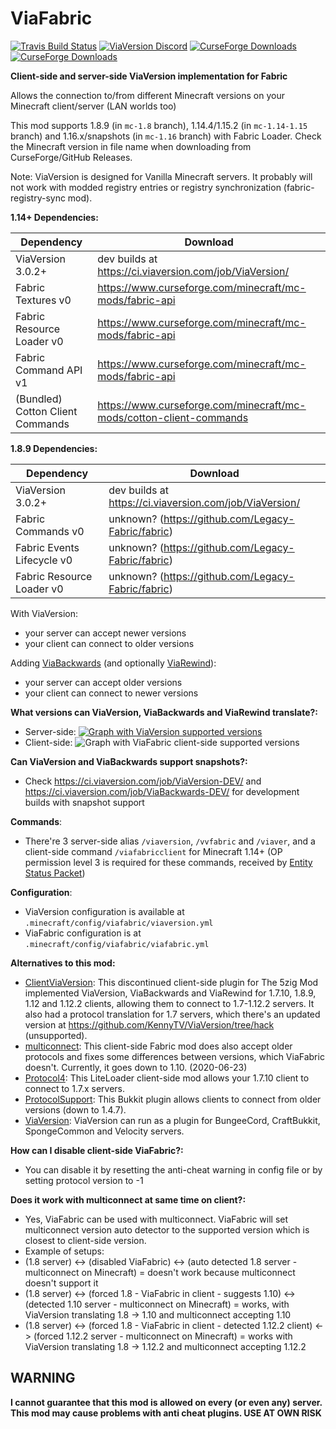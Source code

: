 # ViaFabric
[![Travis Build Status](https://travis-ci.com/ViaVersion/ViaFabric.svg?branch=master)](https://travis-ci.com/ViaVersion/ViaFabric)
[![ViaVersion Discord](https://img.shields.io/badge/chat-on%20discord-blue.svg)](https://viaversion.com/discord)
[![CurseForge Downloads](http://cf.way2muchnoise.eu/full_391298_downloads.svg)](https://viaversion.com/fabric)
[![CurseForge Downloads](http://cf.way2muchnoise.eu/versions/391298.svg)](https://viaversion.com/fabric)
<!-- ^ GitHub seems to not support Let's Encrypt certificates -->


**Client-side and server-side ViaVersion implementation for Fabric**

Allows the connection to/from different Minecraft versions on your Minecraft client/server (LAN worlds too)

This mod supports 1.8.9 (in `mc-1.8` branch), 1.14.4/1.15.2 (in `mc-1.14-1.15` branch) and 1.16.x/snapshots (in `mc-1.16` branch) with Fabric Loader. Check the Minecraft version in file name when downloading from CurseForge/GitHub Releases.

Note: ViaVersion is designed for Vanilla Minecraft servers. It probably will not work with modded registry entries or registry synchronization (fabric-registry-sync mod).


**1.14+ Dependencies:**

| Dependency                        | Download                                                            |
| --------------------------------- | ------------------------------------------------------------------- |
| ViaVersion 3.0.2+                 | dev builds at https://ci.viaversion.com/job/ViaVersion/             |
| Fabric Textures v0                | https://www.curseforge.com/minecraft/mc-mods/fabric-api             |
| Fabric Resource Loader v0         | https://www.curseforge.com/minecraft/mc-mods/fabric-api             |
| Fabric Command API v1             | https://www.curseforge.com/minecraft/mc-mods/fabric-api             |
| (Bundled) Cotton Client Commands  | https://www.curseforge.com/minecraft/mc-mods/cotton-client-commands |


**1.8.9 Dependencies:**

| Dependency                 | Download                                                |
| -------------------------- | ------------------------------------------------------- |
| ViaVersion 3.0.2+          | dev builds at https://ci.viaversion.com/job/ViaVersion/ |
| Fabric Commands v0         | unknown? (https://github.com/Legacy-Fabric/fabric)      |
| Fabric Events Lifecycle v0 | unknown? (https://github.com/Legacy-Fabric/fabric)      |
| Fabric Resource Loader v0  | unknown? (https://github.com/Legacy-Fabric/fabric)      |


With ViaVersion:
- your server can accept newer versions
- your client can connect to older versions


Adding [ViaBackwards](https://viaversion.com/backwards) (and optionally [ViaRewind](https://viaversion.com/rewind)):
- your server can accept older versions
- your client can connect to newer versions


**What versions can ViaVersion, ViaBackwards and ViaRewind translate?:**
- Server-side:
[![Graph with ViaVersion supported versions](https://i.imgur.com/0u20Y2u.png)](https://viaversion.com)
- Client-side:
![Graph with ViaFabric client-side supported versions](https://cdn.discordapp.com/attachments/523251999899385875/736978053925961734/unknown.png)


**Can ViaVersion and ViaBackwards support snapshots?:**
- Check https://ci.viaversion.com/job/ViaVersion-DEV/ and https://ci.viaversion.com/job/ViaBackwards-DEV/ for development builds with snapshot support


**Commands**:
- There're 3 server-side alias ``/viaversion``, ``/vvfabric`` and ``/viaver``, and a client-side command ``/viafabricclient`` for Minecraft 1.14+ (OP permission level 3 is required for these commands, received by [Entity Status Packet](https://wiki.vg/Entity_statuses#Player))


**Configuration**:
- ViaVersion configuration is available at ``.minecraft/config/viafabric/viaversion.yml``
- ViaFabric configuration is at ``.minecraft/config/viafabric/viafabric.yml``


**Alternatives to this mod:**
- [ClientViaVersion](https://github.com/Gerrygames/ClientViaVersion): This discontinued client-side plugin for The 5zig Mod implemented ViaVersion, ViaBackwards and ViaRewind for 1.7.10, 1.8.9, 1.12 and 1.12.2 clients, allowing them to connect to 1.7-1.12.2 servers. It also had a protocol translation for 1.7 servers, which there's an updated version at https://github.com/KennyTV/ViaVersion/tree/hack (unsupported).
- [multiconnect](https://www.curseforge.com/minecraft/mc-mods/multiconnect): This client-side Fabric mod does also accept older protocols and fixes some differences between versions, which ViaFabric doesn't. Currently, it goes down to 1.10. (2020-06-23)
- [Protocol4](https://www.minecraftforum.net/forums/mapping-and-modding-java-edition/minecraft-mods/2299203-protocol4-1-0-2-allows-1-7-10-clients-to-connect): This LiteLoader client-side mod allows your 1.7.10 client to connect to 1.7.x servers.
- [ProtocolSupport](https://protocol.support/): This Bukkit plugin allows clients to connect from older versions (down to 1.4.7).
- [ViaVersion](https://viaversion.com): ViaVersion can run as a plugin for BungeeCord, CraftBukkit, SpongeCommon and Velocity servers.


**How can I disable client-side ViaFabric?:**
- You can disable it by resetting the anti-cheat warning in config file or by setting protocol version to -1


**Does it work with multiconnect at same time on client?:**
- Yes, ViaFabric can be used with multiconnect. ViaFabric will set multiconnect version auto detector to the supported version which is closest to client-side version.
- Example of setups:
- (1.8 server) <-> (disabled ViaFabric) <-> (auto detected 1.8 server - multiconnect on Minecraft) = doesn't work because multiconnect doesn't support it
- (1.8 server) <-> (forced 1.8 - ViaFabric in client - suggests 1.10) <-> (detected 1.10 server - multiconnect on Minecraft) = works, with ViaVersion translating 1.8 -> 1.10 and multiconnect accepting 1.10
- (1.8 server) <-> (forced 1.8 - ViaFabric in client - detected 1.12.2 client) <-> (forced 1.12.2 server - multiconnect on Minecraft) = works with ViaVersion translating 1.8 -> 1.12.2 and multiconnect accepting 1.12.2

## WARNING
**I cannot guarantee that this mod is allowed on every (or even any) server. This mod may cause problems with anti cheat plugins. USE AT OWN RISK**
